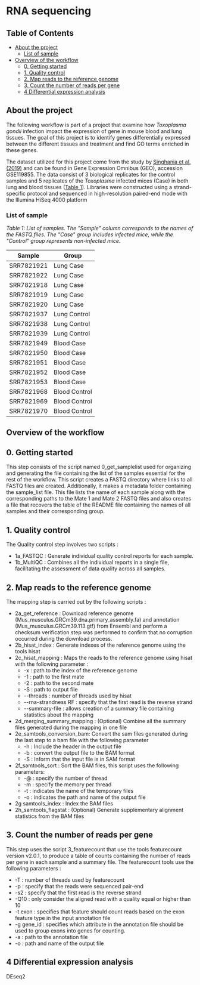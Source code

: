 # RNA sequencing

## Table of Contents
- [About the project](#about-the-project)
  - [List of sample](#list-of-sample)
- [Overview of the workflow](#overview-of-the-workflow)
  - [0. Getting started](#0-getting-started)
  - [1. Quality control](#1-quality-control)
  - [2. Map reads to the reference genome](#2-map-reads-to-the-reference-genome)
  - [3. Count the number of reads per gene](#3-Count-the-number-of-reads-per-gene)
  - [4 Differential expression analysis](#4-Differential-expression-analysis)
  
## About the project

The following workflow is part of a project that examine how *Toxoplasma gondii* infection impact the expression of gene in mouse blood and lung tissues. The goal of this project is to identify genes differentially expressed between the different tissues and treatment and find GO terms enriched in these genes.

The dataset utilized for this project come from the study by [Singhania et al. (2019)](https://www.nature.com/articles/s41467-019-10601-6) and can be found in Gene Expression Omnibus (GEO), accession GSE119855. The data consist of 3 biological replicates for the control samples and 5 replicates of the *Toxoplasma* infected mices (Case) in both lung and blood tissues ([Table 1](#list-of-samples)).
Libraries were constructed using a strand-specific protocol and sequenced in high-resolution paired-end mode with the Illumina HiSeq 4000 platform

### List of sample 
*Table 1: List of samples. The "Sample" column corresponds to the names of the FASTQ files. The "Case" group includes infected mice, while the "Control" group represents non-infected mice.*

|Sample	|Group|
|-------|------|
|SRR7821921|	Lung Case|
SRR7821922|	Lung Case
SRR7821918	|Lung Case
SRR7821919	|Lung Case
SRR7821920|	Lung Case
SRR7821937	|Lung Control
SRR7821938	|Lung Control
SRR7821939	|Lung Control
SRR7821949	|Blood Case
SRR7821950	|Blood Case
SRR7821951	|Blood Case
SRR7821952	|Blood Case
SRR7821953	|Blood Case
SRR7821968	|Blood Control
SRR7821969	|Blood Control
SRR7821970|	Blood Control

## Overview of the workflow

## 0. Getting started

This step consists of the script named 0_get_samplelist used for organizing and generating the file containing the list of the samples essential for the rest of the workflow. This script creates a FASTQ directory where links to all FASTQ files are created. Additionally, it makes a metadata folder containing the sample_list file. This file lists the name of each sample along with the corresponding paths to the Mate 1 and Mate 2 FASTQ files and also creates a file that recovers the table of the README file containing the names of all samples and their corresponding group.

## 1. Quality control 

The Quality control step involves two scripts :
- 1a_FASTQC : Generate individual quality control reports for each sample.
- 1b_MultiQC : Combines all the individual reports in a single file, facilitating the assessment of data quality across all samples.

## 2. Map reads to the reference genome

The mapping step is carried out by the following scripts :
- 2a_get_reference : Download reference genome (Mus_musculus.GRCm39.dna.primary_assembly.fa) and annotation (Mus_musculus.GRCm39.113.gtf) from Ensembl and perform a checksum verification step was performed to confirm that no corruption occurred during the download process.
- 2b_hisat_index : Generate indexes of the reference genome using the tools hisat 
- 2c_hisat_mapping : Maps the reads to the reference genome using hisat with the following parameter :
    - -x : path to the index of the reference genome
    - -1 : path to the first mate
    - -2 : path to the second mate
    - -S : path to output file 
    - --threads : number of threads used by hisat
    - --rna-strandness RF :  specify that the first read is the reverse strand
    - --summary-file : allows creation of a summary file containing statistics about the mapping
- 2d_merging_summary_mapping : (Optional) Combine all the summary files generated during the mapping in one file 
- 2e_samtools_conversion_bam: Convert the sam files generated during the last step to a bam file with the following parameter
    - -h : Include the header in the output file
    - -b : convert the output file to the BAM format
    - -S : Inform that the input file is in SAM format
- 2f_samtools_sort : Sort the BAM files, this script uses the following parameters:
    - -@ :  specify the number of thread
    - -m : specify the memory per thread
    - -t : indicates the name of the temporary files
    - -o : indicates the path and name of the output file 
- 2g samtools_index : Index the BAM files
- 2h_samtools_flagstat : (Optional) Generate supplementary alignment statistics from the BAM files

## 3. Count the number of reads per gene

This step uses the script 3_featurecount that use the tools featurecount version v2.0.1, to produce a table of counts containing the number of reads per gene in each sample and a summary file. 
The featurecount tools use the following parameters :
- -T : number of threads used by featurecount
- -p : specify that the reads were sequenced pair-end
- -s2 : specify that the first read is the reverse strand
- -Q10 : only consider the aligned read with a quality equal or higher than 10
- -t exon : specifies that feature should count reads based on the exon feature type in the input annotation file
- -g gene_id : specifies which attribute in the annotation file should be used to group exons into genes for counting.
- -a : path to the annotation file
- -o : path and name of the output file

## 4 Differential expression analysis 

DEseq2
